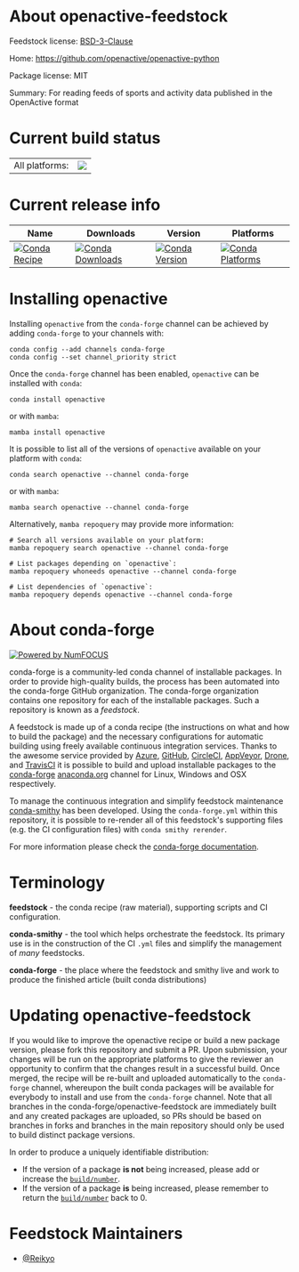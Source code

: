 About openactive-feedstock
==========================

Feedstock license: [BSD-3-Clause](https://github.com/conda-forge/openactive-feedstock/blob/main/LICENSE.txt)

Home: https://github.com/openactive/openactive-python

Package license: MIT

Summary: For reading feeds of sports and activity data published in the OpenActive format

Current build status
====================


<table><tr><td>All platforms:</td>
    <td>
      <a href="https://dev.azure.com/conda-forge/feedstock-builds/_build/latest?definitionId=21324&branchName=main">
        <img src="https://dev.azure.com/conda-forge/feedstock-builds/_apis/build/status/openactive-feedstock?branchName=main">
      </a>
    </td>
  </tr>
</table>

Current release info
====================

| Name | Downloads | Version | Platforms |
| --- | --- | --- | --- |
| [![Conda Recipe](https://img.shields.io/badge/recipe-openactive-green.svg)](https://anaconda.org/conda-forge/openactive) | [![Conda Downloads](https://img.shields.io/conda/dn/conda-forge/openactive.svg)](https://anaconda.org/conda-forge/openactive) | [![Conda Version](https://img.shields.io/conda/vn/conda-forge/openactive.svg)](https://anaconda.org/conda-forge/openactive) | [![Conda Platforms](https://img.shields.io/conda/pn/conda-forge/openactive.svg)](https://anaconda.org/conda-forge/openactive) |

Installing openactive
=====================

Installing `openactive` from the `conda-forge` channel can be achieved by adding `conda-forge` to your channels with:

```
conda config --add channels conda-forge
conda config --set channel_priority strict
```

Once the `conda-forge` channel has been enabled, `openactive` can be installed with `conda`:

```
conda install openactive
```

or with `mamba`:

```
mamba install openactive
```

It is possible to list all of the versions of `openactive` available on your platform with `conda`:

```
conda search openactive --channel conda-forge
```

or with `mamba`:

```
mamba search openactive --channel conda-forge
```

Alternatively, `mamba repoquery` may provide more information:

```
# Search all versions available on your platform:
mamba repoquery search openactive --channel conda-forge

# List packages depending on `openactive`:
mamba repoquery whoneeds openactive --channel conda-forge

# List dependencies of `openactive`:
mamba repoquery depends openactive --channel conda-forge
```


About conda-forge
=================

[![Powered by
NumFOCUS](https://img.shields.io/badge/powered%20by-NumFOCUS-orange.svg?style=flat&colorA=E1523D&colorB=007D8A)](https://numfocus.org)

conda-forge is a community-led conda channel of installable packages.
In order to provide high-quality builds, the process has been automated into the
conda-forge GitHub organization. The conda-forge organization contains one repository
for each of the installable packages. Such a repository is known as a *feedstock*.

A feedstock is made up of a conda recipe (the instructions on what and how to build
the package) and the necessary configurations for automatic building using freely
available continuous integration services. Thanks to the awesome service provided by
[Azure](https://azure.microsoft.com/en-us/services/devops/), [GitHub](https://github.com/),
[CircleCI](https://circleci.com/), [AppVeyor](https://www.appveyor.com/),
[Drone](https://cloud.drone.io/welcome), and [TravisCI](https://travis-ci.com/)
it is possible to build and upload installable packages to the
[conda-forge](https://anaconda.org/conda-forge) [anaconda.org](https://anaconda.org/)
channel for Linux, Windows and OSX respectively.

To manage the continuous integration and simplify feedstock maintenance
[conda-smithy](https://github.com/conda-forge/conda-smithy) has been developed.
Using the ``conda-forge.yml`` within this repository, it is possible to re-render all of
this feedstock's supporting files (e.g. the CI configuration files) with ``conda smithy rerender``.

For more information please check the [conda-forge documentation](https://conda-forge.org/docs/).

Terminology
===========

**feedstock** - the conda recipe (raw material), supporting scripts and CI configuration.

**conda-smithy** - the tool which helps orchestrate the feedstock.
                   Its primary use is in the construction of the CI ``.yml`` files
                   and simplify the management of *many* feedstocks.

**conda-forge** - the place where the feedstock and smithy live and work to
                  produce the finished article (built conda distributions)


Updating openactive-feedstock
=============================

If you would like to improve the openactive recipe or build a new
package version, please fork this repository and submit a PR. Upon submission,
your changes will be run on the appropriate platforms to give the reviewer an
opportunity to confirm that the changes result in a successful build. Once
merged, the recipe will be re-built and uploaded automatically to the
`conda-forge` channel, whereupon the built conda packages will be available for
everybody to install and use from the `conda-forge` channel.
Note that all branches in the conda-forge/openactive-feedstock are
immediately built and any created packages are uploaded, so PRs should be based
on branches in forks and branches in the main repository should only be used to
build distinct package versions.

In order to produce a uniquely identifiable distribution:
 * If the version of a package **is not** being increased, please add or increase
   the [``build/number``](https://docs.conda.io/projects/conda-build/en/latest/resources/define-metadata.html#build-number-and-string).
 * If the version of a package **is** being increased, please remember to return
   the [``build/number``](https://docs.conda.io/projects/conda-build/en/latest/resources/define-metadata.html#build-number-and-string)
   back to 0.

Feedstock Maintainers
=====================

* [@Reikyo](https://github.com/Reikyo/)

